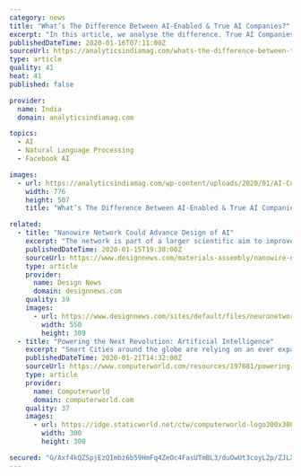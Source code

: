 ```yaml
---
category: news
title: "What’s The Difference Between AI-Enabled & True AI Companies?"
excerpt: "In this article, we analyse the difference. True AI Companies Are Leading Research And Driving Innovation True AI companies integrate artificial intelligence innovation to improve their offerings in services ranging from like natural language processing, chatbot development, recommendation engines, algorithms, hardware infrastructure and much more."
publishedDateTime: 2020-01-16T07:11:00Z
sourceUrl: https://analyticsindiamag.com/whats-the-difference-between-true-ai-ai-enabled-companies/
type: article
quality: 41
heat: 41
published: false

provider:
  name: India
  domain: analyticsindiamag.com

topics:
  - AI
  - Natural Language Processing
  - Facebook AI

images:
  - url: https://analyticsindiamag.com/wp-content/uploads/2020/01/AI-Companies.png
    width: 776
    height: 507
    title: "What’s The Difference Between AI-Enabled & True AI Companies?"

related:
  - title: "Nanowire Network Could Advance Design of AI"
    excerpt: "The network is part of a larger scientific aim to improve artificial intelligence through what’s called neuromorphic computing ... citing some recent developments in the areas such as the development of neural chips such as the Intel’s Nervana and IBM’s True North Chip. “These challenges are based on emulating biological signals ..."
    publishedDateTime: 2020-01-15T19:38:00Z
    sourceUrl: https://www.designnews.com/materials-assembly/nanowire-network-could-advance-design-ai/28352047362190
    type: article
    provider:
      name: Design News
      domain: designnews.com
    quality: 39
    images:
      - url: https://www.designnews.com/sites/default/files/neuronetwork.jpg
        width: 550
        height: 309
  - title: "Powering the Next Revolution: Artificial Intelligence"
    excerpt: "Smart Cities around the globe are relying on an ever expanding deployment of IoT devices coupled with forthcoming 5G wireless infrastructure and edge computing to bring new levels of management, coordination, service and information to their citizenry. The complexity of the systems used to bring IoT, 5G, and edge computing together will be ..."
    publishedDateTime: 2020-01-21T14:32:00Z
    sourceUrl: https://www.computerworld.com/resources/197081/powering-the-next-revolution-artificial-intelligence
    type: article
    provider:
      name: Computerworld
      domain: computerworld.com
    quality: 37
    images:
      - url: https://idge.staticworld.net/ctw/computerworld-logo300x300.png
        width: 300
        height: 300

secured: "G/Axf4kQZSpjEzQImbz6b59HmFq4ZeOc4FasUTmBL3/duOwUt3coyL2p/ZJLXgfNPbFvpNKk7R78EJ+0GK4O/UPgENSy3m2Wrp6r6TzFqEQxZXS3h2cLvgxhNaNLUmx3ymHlhu5Mx12B8DoVX5VIFMs2jWlxcvvYdhstgyeAQS8V89afskeRwQytyX0S8F/844ZHgJaKhKXJkjv1yFgTa3GqmUpEIWlS9B5liUfWvGvftMFyAK/FvHtnViBK3WDAYyp6a7l01RD+M9nkPE5FmQBlfD5Rgz1Uke9MDM5A47IB7tsEgiVd/vL5LcaRzSmunLItrKoayM2PGFPKDHAPOTPqg3sWxWw2uKTOmZUcW867pAYuw+yHHaRMGkoCXlQietr84A2ct3M0vqrtBsUsYreIfy82WuLtosdstV3XEagNdys3VDCwtgEwLt7fbFzpmZ+rKWL8gJ4T8EVn+QH0KQ==;B4uRHFmgosEgys8MO+tK2w=="
---
```


